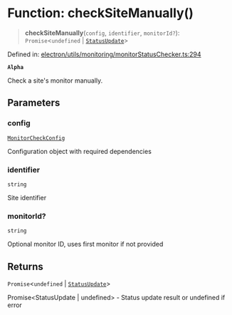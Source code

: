 # Function: checkSiteManually()

> **checkSiteManually**(`config`, `identifier`, `monitorId?`): `Promise`\<`undefined` \| [`StatusUpdate`](../../../../../shared/types/interfaces/StatusUpdate.md)\>

Defined in: [electron/utils/monitoring/monitorStatusChecker.ts:294](https://github.com/Nick2bad4u/Uptime-Watcher/blob/2a45eeb1723f8f7089001af2c92aa07d82dfe7e4/electron/utils/monitoring/monitorStatusChecker.ts#L294)

**`Alpha`**

Check a site's monitor manually.

## Parameters

### config

[`MonitorCheckConfig`](../interfaces/MonitorCheckConfig.md)

Configuration object with required dependencies

### identifier

`string`

Site identifier

### monitorId?

`string`

Optional monitor ID, uses first monitor if not provided

## Returns

`Promise`\<`undefined` \| [`StatusUpdate`](../../../../../shared/types/interfaces/StatusUpdate.md)\>

Promise\<StatusUpdate | undefined\> - Status update result or undefined if error
